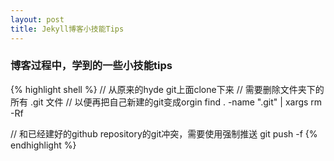 ```yaml
---
layout: post
title: Jekyll博客小技能Tips
---
```


### 博客过程中，学到的一些小技能tips
{% highlight shell %}
// 从原来的hyde git上面clone下来
// 需要删除文件夹下的所有 .git 文件 
// 以便再把自己新建的git变成orgin
find . -name ".git" | xargs rm -Rf

// 和已经建好的github repository的git冲突，需要使用强制推送
git push -f
{% endhighlight %}